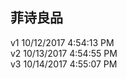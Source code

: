 <h2>菲诗良品</h2>
v1  10/12/2017 4:54:13 PM <br/>
v2  10/13/2017 4:54:55 PM <br/>
v3  10/14/2017 4:55:07 PM <br/>
